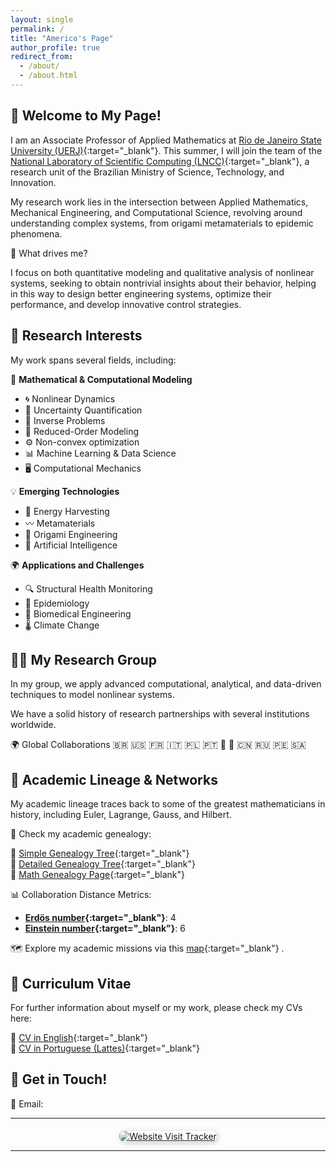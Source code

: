 ```yaml
---
layout: single
permalink: /
title: "Americo's Page"
author_profile: true
redirect_from: 
  - /about/
  - /about.html
---
```



## 👋 Welcome to My Page!

I am an Associate Professor of Applied Mathematics at [Rio de Janeiro State University (UERJ)](https://www.uerj.br){:target="_blank"}. This summer, I will join the team of the [National Laboratory of Scientific Computing (LNCC)](https://www.lncc.br){:target="_blank"}, a research unit of the Brazilian Ministry of Science, Technology, and Innovation.

My research work lies in the intersection between Applied Mathematics, Mechanical Engineering, and Computational Science, revolving around understanding complex systems, from origami metamaterials to epidemic phenomena.

📌 What drives me?

I focus on both quantitative modeling and qualitative analysis of nonlinear systems, seeking to obtain nontrivial insights about their behavior, helping in this way to design better engineering systems, optimize their performance, and develop innovative control strategies.


## 🔬 Research Interests
My work spans several fields, including:

📢 **Mathematical & Computational Modeling**
- 🌀 Nonlinear Dynamics
- 🎲 Uncertainty Quantification
- 🔄 Inverse Problems
- 🎯 Reduced-Order Modeling
- ⚙️ Non-convex optimization
- 📊 Machine Learning & Data Science
- 🖥️ Computational Mechanics

💡 **Emerging Technologies**
- 🔋 Energy Harvesting
- 〰️ Metamaterials
- 🦢 Origami Engineering
- 🤖 Artificial Intelligence

🌍 **Applications and Challenges**
- 🔍 Structural Health Monitoring
- 🦠 Epidemiology
- 🏥 Biomedical Engineering
- 🌡️ Climate Change

## 🧑‍🔬 My Research Group

In my group, we apply advanced computational, analytical, and data-driven techniques to model nonlinear systems.

We have a solid history of research partnerships with several institutions worldwide.

🌍 Global Collaborations 🇧🇷 🇺🇸 🇫🇷 🇮🇹 🇵🇱 🇵🇹 🏴󠁧󠁢󠁥󠁮󠁧󠁿 🏴󠁧󠁢󠁳󠁣󠁴󠁿 🇨🇳 🇷🇺 🇵🇪 🇸🇦


## 📜 Academic Lineage & Networks

My academic lineage traces back to some of the greatest mathematicians in history, including Euler, Lagrange, Gauss, and Hilbert.

🔗 Check my academic genealogy:

📌 [Simple Genealogy Tree](MathGenDSc_short.png){:target="_blank"} <br> 
📌 [Detailed Genealogy Tree](MathGenDSc_long.pdf){:target="_blank"} <br> 
📌 [Math Genealogy Page](https://www.mathgenealogy.org/id.php?id=190869){:target="_blank"}

📊 Collaboration Distance Metrics:
- **[Erdös number](http://en.wikipedia.org/wiki/Erd%C5%91s_number){:target="_blank"}**: 4  
- **[Einstein number](https://en.wikipedia.org/wiki/Albert_Einstein){:target="_blank"}**: 6  

🗺️ Explore my academic missions via this [map](https://www.google.com/maps/d/u/0/edit?mid=1FNzydcMk6KBmC95wmewKa-9ovvz8WjUx&usp=sharing){:target="_blank"} . 


## 📄 Curriculum Vitae
For further information about myself or my work, please check my CVs here:

📝 [CV in English](https://drive.google.com/file/d/1ygEfRCeiwdAXOe2f2re023aFvwbyHuUE/view?usp=sharing){:target="_blank"} <br> 
📝 [CV in Portuguese (Lattes)](http://lattes.cnpq.br/5659403706694491){:target="_blank"}  


## 🚀 Get in Touch!
📧 Email: <span id="email"></span>
<script>
  document.getElementById("email").innerHTML = 
    '<a href="mailto:' + 'americo' + '.' + 'cunha' + '@' + 'uerj' + '.' + 'br">' + 'americo' + '.' + 'cunha' + '@' + 'uerj' + '.' + 'br' + '</a>';
</script>

---
<div style="text-align: center; margin-top: 20px;">
    <a href="https://clustrmaps.com/site/180pt" target="_blank" title="Visit tracker" rel="nofollow">
        <img src="https://clustrmaps.com/map_v2.png?cl=cbe090&amp;w=a&amp;d=HRTH8C49cgDrRoftM8LbwG0ArldkrPcAhc0ZPlbgsQI&amp;co=2d78ad&amp;ct=ffffff&amp;t=tt" 
        alt="Website Visit Tracker" style="border-radius: 8px; box-shadow: 2px 2px 10px rgba(0,0,0,0.2);">
    </a>
</div>

---
